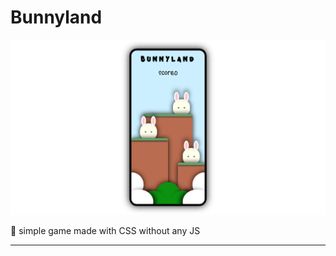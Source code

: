 # Bunnyland

![Game preview](assets/screenshot/Bunnyland-0.png)

👀 simple game made with CSS without any JS

---
